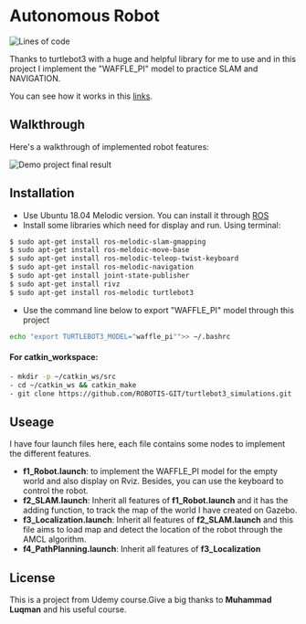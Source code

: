 # Autonomous Robot

![Lines of code](https://img.shields.io/tokei/lines/github/baduc1602/autonomous_robot)


Thanks to turtlebot3 with a huge and helpful library for me to use and in this project I implement the "WAFFLE_PI" model to practice SLAM and NAVIGATION. 

You can see how it works in this [links](https://drive.google.com/file/d/1yCYEjcg8byPkdRy354mxskaTIsZJ0wm7/view?usp=sharing).

## Walkthrough
Here's a walkthrough of implemented robot features:

<img src='demo.gif' title='Demo project final result'> <br>

## Installation

- Use Ubuntu 18.04 Melodic version. You can install it through [ROS](http://wiki.ros.org/melodic/Installation/Ubuntu) 
- Install some libraries which need for display and run. Using terminal:
```bash
$ sudo apt-get install ros-melodic-slam-gmapping
$ sudo apt-get install ros-meldoic-move-base
$ sudo apt-get install ros-melodic-teleop-twist-keyboard
$ sudo apt-get install ros-melodic-navigation
$ sudo apt-get install joint-state-publisher
$ sudo apt-get install rivz
$ sudo apt-get install ros-melodic turtlebot3
```
- Use the command line below to export "WAFFLE_PI" model through this project

```bash
echo "export TURTLEBOT3_MODEL="waffle_pi"">> ~/.bashrc
```
 #### For catkin_workspace: 
```bash
- mkdir -p ~/catkin_ws/src
- cd ~/catkin_ws && catkin_make
- git clone https://github.com/ROBOTIS-GIT/turtlebot3_simulations.git
```

## Useage

I have four launch files here, each file contains some nodes to implement the different features.

- **f1_Robot.launch**: to implement the WAFFLE_PI model for the empty world and also display on Rviz. Besides, you can use the keyboard to control the robot. 
- **f2_SLAM.launch**: Inherit all features of **f1_Robot.launch** and it has the adding function, to track the map of the world I have created on Gazebo.
- **f3_Localization.launch**: Inherit all features of **f2_SLAM.launch** and this file aims to load map and detect the location of the robot through the AMCL algorithm.
- **f4_PathPlanning.launch**: Inherit all features of **f3_Localization** 

## License 
This is a project from Udemy course.Give a big thanks to **Muhammad Luqman** and his useful course. 

